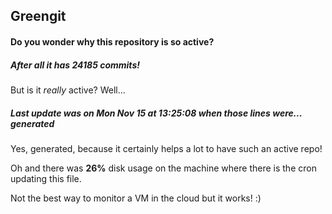 ## Greengit

#### Do you wonder why this repository is so active?

##### After all it has 24185 commits!

But is it *really* active? Well...

##### Last update was on Mon Nov 15 at 13:25:08 when those lines were... generated

Yes, generated, because it certainly helps a lot to have such an active repo!

Oh and there was **26%** disk usage on the machine
where there is the cron updating this file.

Not the best way to monitor a VM in the cloud but it works! :)

